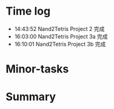 # Time log

- 14:43:52 Nand2Tetris Project 2 完成
- 16:03:00 Nand2Tetris Project 3a 完成
- 16:10:01 Nand2Tetris Project 3b 完成

# Minor-tasks

# Summary
